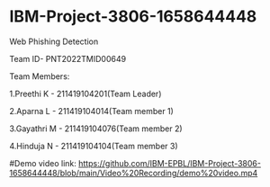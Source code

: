 # IBM-Project-3806-1658644448
Web Phishing Detection

Team ID- PNT2022TMID00649

Team Members:

1.Preethi K - 211419104201(Team Leader)

2.Aparna L - 211419104014(Team member 1)

3.Gayathri M - 211419104076(Team member 2)

4.Hinduja N - 211419104104(Team member 3)

#Demo video link:
https://github.com/IBM-EPBL/IBM-Project-3806-1658644448/blob/main/Video%20Recording/demo%20video.mp4
